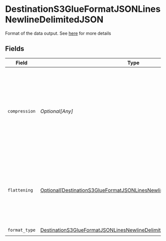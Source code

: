 # DestinationS3GlueFormatJSONLinesNewlineDelimitedJSON

Format of the data output. See <a href="https://docs.airbyte.com/integrations/destinations/s3/#supported-output-schema">here</a> for more details


## Fields

| Field                                                                                                                                                             | Type                                                                                                                                                              | Required                                                                                                                                                          | Description                                                                                                                                                       |
| ----------------------------------------------------------------------------------------------------------------------------------------------------------------- | ----------------------------------------------------------------------------------------------------------------------------------------------------------------- | ----------------------------------------------------------------------------------------------------------------------------------------------------------------- | ----------------------------------------------------------------------------------------------------------------------------------------------------------------- |
| `compression`                                                                                                                                                     | *Optional[Any]*                                                                                                                                                   | :heavy_minus_sign:                                                                                                                                                | Whether the output files should be compressed. If compression is selected, the output filename will have an extra extension (GZIP: ".jsonl.gz").                  |
| `flattening`                                                                                                                                                      | [Optional[DestinationS3GlueFormatJSONLinesNewlineDelimitedJSONFlattening]](../../models/shared/destinations3glueformatjsonlinesnewlinedelimitedjsonflattening.md) | :heavy_minus_sign:                                                                                                                                                | Whether the input json data should be normalized (flattened) in the output JSON Lines. Please refer to docs for details.                                          |
| `format_type`                                                                                                                                                     | [DestinationS3GlueFormatJSONLinesNewlineDelimitedJSONFormatType](../../models/shared/destinations3glueformatjsonlinesnewlinedelimitedjsonformattype.md)           | :heavy_check_mark:                                                                                                                                                | N/A                                                                                                                                                               |